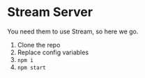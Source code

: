 # Stream Server

You need them to use Stream, so here we go.

1. Clone the repo
1. Replace config variables
1. `npm i`
1. `npm start`
